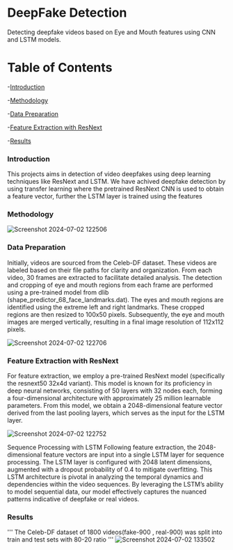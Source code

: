 # DeepFake Detection
Detecting deepfake videos based on Eye and Mouth features using CNN and LSTM models.

# Table of Contents
-[Introduction](#Introduction)

-[Methodology](#Methodology)

-[Data Preparation](#Data-Preparation)

-[Feature Extraction with ResNext](#Feature-Extraction-with-ResNext)

-[Results](#Results)

### Introduction
This projects aims in detection of video deepfakes using deep learning techniques like ResNext and LSTM. We have achived deepfake detection by using transfer learning where the pretrained ResNext CNN is used to obtain a feature vector, further the LSTM layer is trained using the features

### Methodology
![Screenshot 2024-07-02 122506](https://github.com/Rishitamamidipalli/DeepFake-Detection/assets/123208162/1f61cf1f-b3fe-49a1-af3a-3b80404adbc0)

### Data Preparation
Initially, videos are sourced from the Celeb-DF dataset. These videos are labeled based on their file paths for clarity and organization. From each video, 30 frames are extracted to facilitate detailed analysis. The detection and cropping of eye and mouth regions from each frame are performed using a pre-trained model from dlib (shape_predictor_68_face_landmarks.dat). The eyes and mouth regions are identified using the extreme left and right landmarks. These cropped regions are then resized to 100x50 pixels. Subsequently, the eye and mouth images are merged vertically, resulting in a final image resolution of 112x112 pixels.

![Screenshot 2024-07-02 122706](https://github.com/Rishitamamidipalli/DeepFake-Detection/assets/123208162/30c4838d-63fb-486f-bc00-a4a5e238b298)

### Feature Extraction with ResNext
For feature extraction, we employ a pre-trained ResNext model (specifically the resnext50 32x4d variant). This model is known for its proficiency in deep neural networks, consisting of 50 layers with 32 nodes each, forming a four-dimensional architecture with approximately 25 million learnable parameters. From this model, we obtain a 2048-dimensional feature vector derived from the last pooling layers, which serves as the input for the LSTM layer.

![Screenshot 2024-07-02 122752](https://github.com/Rishitamamidipalli/DeepFake-Detection/assets/123208162/20446dcd-4d6e-4429-9496-bc3b01e0e355)

Sequence Processing with LSTM
Following feature extraction, the 2048-dimensional feature vectors are input into a single LSTM layer for sequence processing. The LSTM layer is configured with 2048 latent dimensions, augmented with a dropout probability of 0.4 to mitigate overfitting. This LSTM architecture is pivotal in analyzing the temporal dynamics and dependencies within the video sequences. By leveraging the LSTM’s ability to model sequential data, our model effectively captures the nuanced patterns indicative of deepfake or real videos.

### Results
'''
The Celeb-DF dataset of 1800 videos(fake-900 , real-900) was split into train and test sets with 80-20 ratio
'''
![Screenshot 2024-07-02 133502](https://github.com/Rishitamamidipalli/DeepFake-Detection/assets/123208162/a184ebcc-ac15-4763-b9da-0acc8a25b25e)
